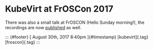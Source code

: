KubeVirt at FrOSCon 2017
========================

There was also a small talk at FrOSCON (Hello Sunday morning!), the
recordings are now
[published](https://media.ccc.de/v/froscon2017-2023-paving_the_transition_-_herding_stroke_unicorns_stroke_vms_on_kubernetes)
as well.

::: {#footer}
[ August 30th, 2017 8:40pm ]{#timestamp} [kubevirt]{.tag}
[froscon]{.tag}
:::

